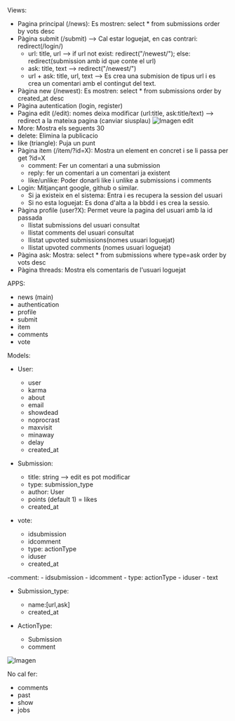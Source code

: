 Views:
- Pagina principal (/news): Es mostren: select * from submissions order by vots desc
- Pàgina submit (/submit) --> Cal estar loguejat, en cas contrari: redirect(/login/)
  - url: title, url --> if url not exist: redirect("/newest/"); else: redirect(submission amb id que conte el url)
  - ask: title, text --> redirect("/newest/")
  - url + ask: title, url, text --> Es crea una submision de tipus url i es crea un comentari amb el contingut del text.
- Pàgina new (/newest): Es mostren: select * from submissions order by created_at desc
- Pàgina autentication (login, register)
- Pagina edit (/edit): nomes deixa modificar (url:title, ask:title/text) --> redirect a la mateixa pagina (canviar siusplau)
![Imagen edit](https://cdn.discordapp.com/attachments/688116000516079621/963842885889962034/unknown.png)
- More: Mostra els seguents 30
- delete: Elimina la publicacio
- like (triangle): Puja un punt
- Pàgina item (/item/?id=X): Mostra un element en concret i se li passa per get ?id=X
  - comment: Fer un comentari a una submission
  - reply: fer un comentari a un comentari ja existent
  - like/unlike: Poder donarli like i unlike a submissions i comments
- Login: Mitjançant google, github o similar.
  - Si ja existeix en el sistema: Entra i es recupera la session del usuari
  - Si no esta loguejat: Es dona d'alta a la bbdd i es crea la sessio.
- Pàgina profile (user?X): Permet veure la pagina del usuari amb la id passada
  - llistat submissions del usuari consultat
  - llistat comments del usuari consultat
  - llistat upvoted submissions(nomes usuari loguejat)
  - llistat upvoted comments (nomes usuari loguejat)
- Pàgina ask: Mostra: select * from submissions where type=ask order by vots desc
- Pàgina threads: Mostra els comentaris de l'usuari loguejat


APPS:
- news (main)
- authentication
- profile
- submit
- item
- comments
- vote

Models:
- User:
  - user
  - karma
  - about
  - email
  - showdead
  - noprocrast
  - maxvisit
  - minaway
  - delay
  - created_at

- Submission:
  - title: string --> edit es pot modificar
  - type: submission_type
  - author: User
  - points (default 1) = likes
  - created_at
  
- vote:
  - idsubmission
  - idcomment
  - type: actionType
  - iduser
  - created_at
  
-comment:
    - idsubmission
    - idcomment
    - type: actionType
    - iduser
    - text
- Submission_type:
  - name:[url,ask]
  - created_at

- ActionType:
  - Submission
  - comment

![Imagen](https://cdn.discordapp.com/attachments/688116000516079621/963842122115604570/unknown.png)

  

No cal fer:
- comments
- past
- show
- jobs
